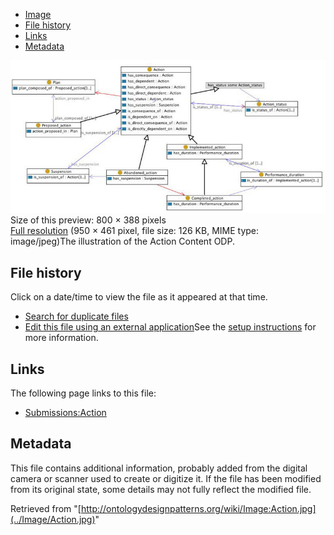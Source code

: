 * [Image](../Image/Action.jpg#file)
* [File history](../Image/Action.jpg#filehistory)
* [Links](../Image/Action.jpg#filelinks)
* [Metadata](../Image/Action.jpg#metadata)

[![Image:Action.jpg](../images/thumb/9/97/Action.jpg/800px-Action.jpg)](../images/9/97/Action.jpg)  
Size of this preview: 800 × 388 pixels  
[Full resolution](../images/9/97/Action.jpg)‎ (950 × 461 pixel, file size: 126 KB, MIME type: image/jpeg)The illustration of the Action Content ODP.




## File history

Click on a date/time to view the file as it appeared at that time.



  
* [Search for duplicate files](http://ontologydesignpatterns.org/wiki/Special:FileDuplicateSearch/Action.jpg "Special:FileDuplicateSearch/Action.jpg")
* [Edit this file using an external application](http://ontologydesignpatterns.org/wiki/index.php?title=Image:Action.jpg&action=edit&externaledit=true&mode=file "Image:Action.jpg")See the [setup instructions](http://www.mediawiki.org/wiki/Manual:External_editors "http://www.mediawiki.org/wiki/Manual:External_editors") for more information.

## Links



The following page links to this file:


* [Submissions:Action](../Submissions/Action "Submissions:Action")

## Metadata


This file contains additional information, probably added from the digital camera or scanner used to create or digitize it.
If the file has been modified from its original state, some details may not fully reflect the modified file.




Retrieved from "[http://ontologydesignpatterns.org/wiki/Image:Action.jpg](../Image/Action.jpg)"